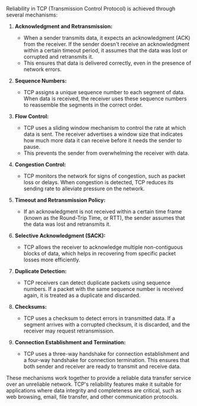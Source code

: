 Reliability in TCP (Transmission Control Protocol) is achieved through several mechanisms:

1. **Acknowledgment and Retransmission:**
   - When a sender transmits data, it expects an acknowledgment (ACK) from the receiver. If the sender doesn't receive an acknowledgment within a certain timeout period, it assumes that the data was lost or corrupted and retransmits it.
   - This ensures that data is delivered correctly, even in the presence of network errors.

2. **Sequence Numbers:**
   - TCP assigns a unique sequence number to each segment of data. When data is received, the receiver uses these sequence numbers to reassemble the segments in the correct order.

3. **Flow Control:**
   - TCP uses a sliding window mechanism to control the rate at which data is sent. The receiver advertises a window size that indicates how much more data it can receive before it needs the sender to pause.
   - This prevents the sender from overwhelming the receiver with data.

4. **Congestion Control:**
   - TCP monitors the network for signs of congestion, such as packet loss or delays. When congestion is detected, TCP reduces its sending rate to alleviate pressure on the network.

5. **Timeout and Retransmission Policy:**
   - If an acknowledgment is not received within a certain time frame (known as the Round-Trip Time, or RTT), the sender assumes that the data was lost and retransmits it.

6. **Selective Acknowledgment (SACK):**
   - TCP allows the receiver to acknowledge multiple non-contiguous blocks of data, which helps in recovering from specific packet losses more efficiently.

7. **Duplicate Detection:**
   - TCP receivers can detect duplicate packets using sequence numbers. If a packet with the same sequence number is received again, it is treated as a duplicate and discarded.

8. **Checksums:**
   - TCP uses a checksum to detect errors in transmitted data. If a segment arrives with a corrupted checksum, it is discarded, and the receiver may request retransmission.

9. **Connection Establishment and Termination:**
   - TCP uses a three-way handshake for connection establishment and a four-way handshake for connection termination. This ensures that both sender and receiver are ready to transmit and receive data.

These mechanisms work together to provide a reliable data transfer service over an unreliable network. TCP's reliability features make it suitable for applications where data integrity and completeness are critical, such as web browsing, email, file transfer, and other communication protocols.
